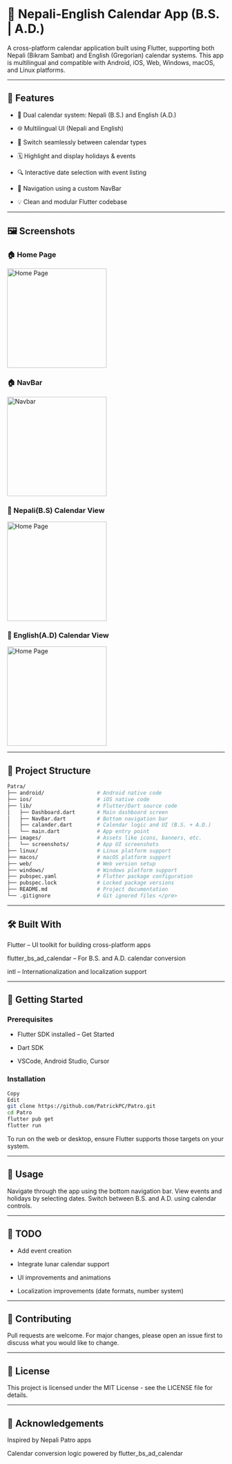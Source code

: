 # 📅 Nepali-English Calendar App (B.S. | A.D.)

A cross-platform calendar application built using Flutter, supporting both Nepali (Bikram Sambat) and English (Gregorian) calendar systems. This app is multilingual and compatible with Android, iOS, Web, Windows, macOS, and Linux platforms.

---

## 🚀 Features

- 📆 Dual calendar system: Nepali (B.S.) and English (A.D.)

- 🌐 Multilingual UI (Nepali and English)

- 🔁 Switch seamlessly between calendar types

- 🗓️ Highlight and display holidays & events

- 🔍 Interactive date selection with event listing

- 🧭 Navigation using a custom NavBar

- 💡 Clean and modular Flutter codebase

---

## 🖼️ Screenshots

### 🏠 Home Page
<img src="images/screenshots/home_page.jpg" alt="Home Page" width="230"/>

### 🏠 NavBar
<img src="images/screenshots/navbar.jpg" alt="Navbar" width="230"/>

### 📆 Nepali(B.S) Calendar View
<img src="images/screenshots/type_nepali.jpg" alt="Home Page" width="230"/>

### 📆 English(A.D) Calendar View
<img src="images/screenshots/type_english.jpg" alt="Home Page" width="230"/>



---

## 🧩 Project Structure

```bash
Patra/
├── android/                 # Android native code
├── ios/                     # iOS native code
├── lib/                     # Flutter/Dart source code
│   ├── Dashboard.dart       # Main dashboard screen
│   ├── NavBar.dart          # Bottom navigation bar
│   ├── calander.dart        # Calendar logic and UI (B.S. + A.D.)
│   └── main.dart            # App entry point
├── images/                  # Assets like icons, banners, etc.
│   └── screenshots/         # App UI screenshots
├── linux/                   # Linux platform support
├── macos/                   # macOS platform support
├── web/                     # Web version setup
├── windows/                 # Windows platform support
├── pubspec.yaml             # Flutter package configuration
├── pubspec.lock             # Locked package versions
├── README.md                # Project documentation
└── .gitignore               # Git ignored files </pre>
```
---

## 🛠️ Built With
Flutter – UI toolkit for building cross-platform apps

flutter_bs_ad_calendar – For B.S. and A.D. calendar conversion

intl – Internationalization and localization support

---

## 🔧 Getting Started
### Prerequisites

- Flutter SDK installed – Get Started

- Dart SDK

- VSCode, Android Studio, Cursor


### Installation

```bash
Copy
Edit
git clone https://github.com/PatrickPC/Patro.git
cd Patro
flutter pub get
flutter run 
```

To run on the web or desktop, ensure Flutter supports those targets on your system.

---

## 📂 Usage
Navigate through the app using the bottom navigation bar. View events and holidays by selecting dates. Switch between B.S. and A.D. using calendar controls.

---

## 📌 TODO
- Add event creation

- Integrate lunar calendar support

- UI improvements and animations

- Localization improvements (date formats, number system)

---

## 🤝 Contributing
Pull requests are welcome. For major changes, please open an issue first to discuss what you would like to change.

---

## 📄 License
This project is licensed under the MIT License - see the LICENSE file for details.

---

## 🙏 Acknowledgements
Inspired by Nepali Patro apps

Calendar conversion logic powered by flutter_bs_ad_calendar